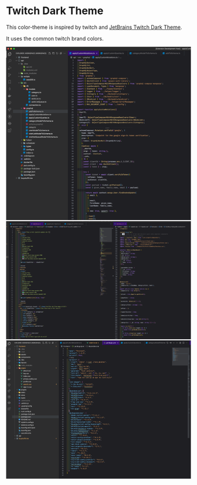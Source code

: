 # Twitch Dark Theme

This color-theme is inspired by twitch and [JetBrains Twitch Dark Theme](https://plugins.jetbrains.com/plugin/15391-twitch-dark-theme).

It uses the common twitch brand colors.

<p align=center>
  <img src="./images/Screenshot 2021-09-15 at 14.32.25.png">
  <img src="./images/Screenshot 2021-09-15 at 14.33.48.png">
  <img src="./images/Screenshot 2021-09-15 at 14.34.30.png">
</p>